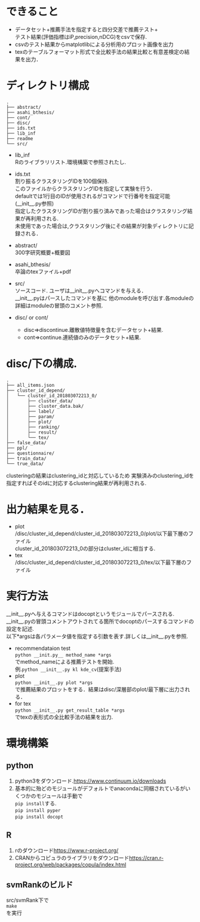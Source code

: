 # できること

* データセット+推薦手法を指定すると四分交差で推薦テスト+  
テスト結果(評価指標はiP,precision,nDCG)をcsvで保存. 
* csvのテスト結果からmatplotlibによる分析用のプロット画像を出力 
* texのテーブルフォーマット形式で全比較手法の結果比較と有意差検定の結果を出力．

# ディレクトリ構成

    .
    ├── abstract/
    ├── asahi_bthesis/
    ├── cont/
    ├── disc/
    ├── ids.txt
    ├── lib_inf
    ├── readme
    └── src/

* lib_inf  
Rのライブラリリスト.環境構築で参照されたし.

* ids.txt  
割り振るクラスタリングIDを100個保持.  
このファイルからクラスタリングIDを指定して実験を行う．    
defaultでは1行目のIDが使用されるがコマンドで行番号を指定可能(\_\_init\_\_.py参照)  
指定したクラスタリングIDが割り振り済みであった場合はクラスタリング結果が再利用される.  
未使用であった場合は,クラスタリング後にその結果が対象ディレクトリに記録される．

* abstract/  
300字研究概要+概要図

* asahi_bthesis/  
卒論のtexファイル+pdf

* src/  
ソースコード. 
ユーザは\_\_init\_\_.pyへコマンドを与える．    
\_\_init\_\_.pyはパースしたコマンドを基に
他のmoduleを呼び出す.各moduleの詳細はmoduleの冒頭のコメント参照.

* disc/ or cont/   
  - disc=>discontinue.離散値特徴量を含むデータセット+結果.  
  - cont=>continue.連続値のみのデータセット+結果.  

# disc/下の構成. 
    .
    ├── all_items.json
    ├── cluster_id_depend/
    │   └── cluster_id_201803072213_0/
    │       ├── cluster_data/
    │       ├── cluster_data.bak/
    │       ├── label/
    │       ├── param/
    │       ├── plot/
    │       ├── ranking/
    │       ├── result/
    │       └── tex/
    ├── false_data/
    ├── ppl/
    ├── questionnaire/
    ├── train_data/
    └── true_data/  
clusteringの結果はclustering_idと対応しているため 実験済みのclustering_idを指定すればそのidに対応するclustering結果が再利用される.  

# 出力結果を見る． 
* plot    
/disc/cluster_id_depend/cluster_id_201803072213_0/plot/以下最下層のファイル  
cluster_id_201803072213_0の部分はcluster_idに相当する.
* tex  
/disc/cluster_id_depend/cluster_id_201803072213_0/tex/以下最下層のファイル
# 実行方法
\_\_init\_\_.pyへ与えるコマンドはdocoptというモジュールでパースされる.  
\_\_init\_\_.pyの冒頭コメントアウトされてる箇所でdocoptのパースするコマンドの設定を記述.  
以下*argsは各パラメータ値を指定する引数を表す.詳しくは\_\_init\_\_.pyを参照.

* recommendataion test  
    `python __init.py__ method_name *args`  
    でmethod_nameによる推薦テストを開始.  
    例.`python __init__.py kl kde_cv`(提案手法)
* plot  
`python __init__.py plot *args`  
で推薦結果のプロットをする．結果はdisc/深層部のplot/最下層に出力される． 
* for tex  
`python __init__.py get_result_table *args`  
でtexの表形式の全比較手法の結果を出力.

# 環境構築
## python
1. python3をダウンロード.<https://www.continuum.io/downloads>
1. 基本的に殆どのモジュールがデフォルトでanacondaに同梱されているがいくつかのモジュールは手動で  
`pip install`する.     
`pip install pyper`   
`pip install docopt`    
## R
1. rのダウンロード<https://www.r-project.org/>
1. CRANからコピュラのライブラリをダウンロード<https://cran.r-project.org/web/packages/copula/index.html> 
## svmRankのビルド
src/svmRank下で  
`make`  
を実行

